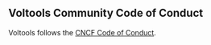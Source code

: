 ## Voltools Community Code of Conduct

Voltools follows the [CNCF Code of Conduct](https://github.com/cncf/foundation/blob/master/code-of-conduct.md).
